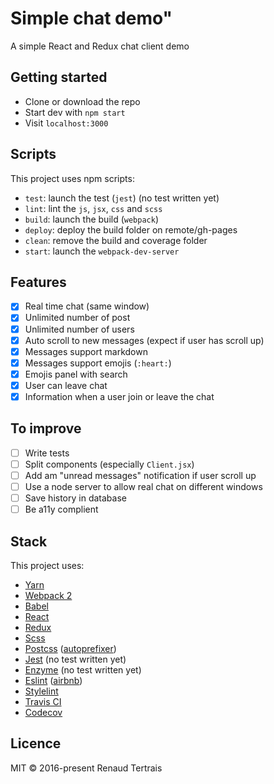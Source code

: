 # Simple chat demo"

A simple React and Redux chat client demo

## Getting started

- Clone or download the repo
- Start dev with `npm start`
- Visit `localhost:3000`

## Scripts

This project uses npm scripts:

- `test`: launch the test (`jest`) (no test written yet)
- `lint`: lint the `js`, `jsx`, `css` and `scss`
- `build`: launch the build (`webpack`)
- `deploy`: deploy the build folder on remote/gh-pages
- `clean`: remove the build and coverage folder
- `start`: launch the `webpack-dev-server`

## Features

- [x] Real time chat (same window)
- [x] Unlimited number of post
- [x] Unlimited number of users
- [x] Auto scroll to new messages (expect if user has scroll up)
- [x] Messages support markdown
- [x] Messages support emojis (`:heart:`)
- [x] Emojis panel with search
- [x] User can leave chat
- [x] Information when a user join or leave the chat

## To improve

- [ ] Write tests
- [ ] Split components (especially `Client.jsx`)
- [ ] Add am "unread messages" notification if user scroll up
- [ ] Use a node server to allow real chat on different windows
- [ ] Save history in database
- [ ] Be a11y complient

## Stack

This project uses:

- [Yarn](https://yarnpkg.com/)
- [Webpack 2](https://webpack.js.org/)
- [Babel](https://babeljs.io/)
- [React](https://facebook.github.io/react/)
- [Redux](http://redux.js.org/)
- [Scss](http://sass-lang.com/)
- [Postcss](http://postcss.org/) ([autoprefixer](https://github.com/postcss/autoprefixer))
- [Jest](https://facebook.github.io/jest/) (no test written yet)
- [Enzyme](http://airbnb.io/enzyme/) (no test written yet)
- [Eslint](http://eslint.org/) ([airbnb](https://www.npmjs.com/package/eslint-config-airbnb))
- [Stylelint](https://stylelint.io/)
- [Travis CI](https://travis-ci.org/)
- [Codecov](https://codecov.io)


## Licence

MIT © 2016-present Renaud Tertrais
